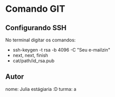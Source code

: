 # Comando GIT

## Configurando SSH

No terminal digitar os comandos: 

- ssh-keygen -t rsa -b 4096 -C "Seu e-mailzin"
- next, next, finish
- cat/path/id_rsa.pub


## Autor
nome: Julia estágiaria :D
turma: a